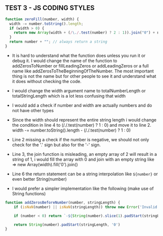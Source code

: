 ## TEST 3 - JS CODING STYLES

```javascript
function zeroFill(number, width) {
  width -= number.toString().length;
  if (width > 0) {
    return new Array(width + (/\./.test(number) ? 2 : 1)).join("0") + number;
  }
  return number + ""; // always return a string
}
```

- It is hard to understand what the function does unless you run it or debug it. I would change the name of the function to addZerosToNumber or fillLeadingZeros or addLeadingZeros or a full name like addZerosToTheBeginningOfTheNumber. The most important thing is not the name but for other people to see it and understand what it does without checking the code.

- I would change the width argument name to totalNumberLength or totalStringLength which is a lot less confusing that width

- I would add a check if number and width are actually numbers and do not have other types

- Since the width should represent the entire string length i would change the condition in line 4 to (/\./.test(number) ? 1 : 0) and move it to line 2. width -= number.toString().length - (/\./.test(number) ? 1 : 0)

- Line 2 missing a check if the number is negative, we should not only check for the '.' sign but also for the '-' sign.

- Line 3, the join function is misleading, an empty array of 2 will result in a string of 1, i would fill the array with 0 and join with an empty string like => new Array(width).fill('0').join()

- Line 6 the return statement can be a string interpolation like `${number}` or even better String(number)

- I would prefer a simpler implementation like the following
(make use of String functions)

```javascript
function addZerosBeforeNumber(number, stringLength) {
    if (isNaN(number) || isNaN(stringLength)) throw new Error('Invalid addZerosBeforeNumber arguments, should both have type number')

    if (number < 0) return `-${String(number).slice(1).padStart(stringLength - 1, '0')}`

    return String(number).padStart(stringLength, '0')
}
```

